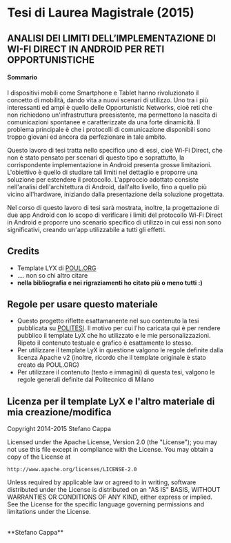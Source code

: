 # Tesi di Laurea Magistrale (2015)

## ANALISI DEI LIMITI DELL’IMPLEMENTAZIONE DI WI-FI DIRECT IN ANDROID PER RETI OPPORTUNISTICHE

#### Sommario

I dispositivi mobili come Smartphone e Tablet hanno rivoluzionato il concetto di mobilità, dando vita a nuovi scenari di utilizzo. Uno tra i più interessanti ed ampi è quello delle Opportunistic Networks, cioè reti che non richiedono un'infrastruttura preesistente, ma permettono la nascita di comunicazioni spontanee e caratterizzate da una forte dinamicità. Il problema principale è che i protocolli di comunicazione disponibili sono troppo giovani ed ancora da perfezionare in tale ambito.

Questo lavoro di tesi tratta nello specifico uno di essi, cioè Wi-Fi Direct, che non è stato pensato per scenari di questo tipo e soprattutto, la corrispondente implementazione in Android presenta grosse limitazioni. L'obiettivo è quello di studiare tali limiti nel dettaglio e proporre una soluzione per estendere il protocollo. L'approccio adottato consiste nell'analisi dell'architettura di Android, dall'alto livello, fino a quello più vicino all'hardware, iniziando dalla presentazione della soluzione progettata.

Nel corso di questo lavoro di tesi sarà mostrata, inoltre, la progettazione di due app Android con lo scopo di verificare i limiti del protocollo Wi-Fi Direct in Android e proporre uno scenario specifico di utilizzo in cui essi non sono significativi, creando un'app utilizzabile a tutti gli effetti.

## Credits
- Template LYX di [POUL.ORG](https://www.poul.org/)
- .... non so chi altro citare
- **nella bibliografia e nei rigraziamenti ho citato più o meno tutti :)**

## Regole per usare questo materiale
- Questo progetto riflette esattamanente nel suo contenuto la tesi pubblicata su [POLITESI](www.politesi.polimi.it). Il motivo per cui l'ho caricata qui è per rendere pubblico il template LyX che ho utilizzato e le mie personalizzazioni. Ripeto il contenuto testuale e grafico è esattamente lo stesso.
- Per utilizzare il template LyX in questione valgono le regole definite dalla licenza Apache v2 (inoltre, ricordo che il template originale è stato creato da POUL.ORG)
- Per utilizzare il contenuto (testo e immagini) di questa tesi, valgono le regole generali definite dal Politecnico di Milano


## Licenza per il template LyX e l'altro materiale di mia creazione/modifica

Copyright 2014-2015 Stefano Cappa

Licensed under the Apache License, Version 2.0 (the "License");
you may not use this file except in compliance with the License.
You may obtain a copy of the License at

    http://www.apache.org/licenses/LICENSE-2.0

Unless required by applicable law or agreed to in writing, software
distributed under the License is distributed on an "AS IS" BASIS,
WITHOUT WARRANTIES OR CONDITIONS OF ANY KIND, either express or implied.
See the License for the specific language governing permissions and
limitations under the License.

<br/>
**Stefano Cappa**
